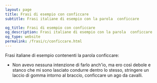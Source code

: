 ```yaml
---
layout: page
title: Frasi di esempio con conficcare 
subtitle: Frasi italiane di esempio con la parola  conficcare

og_title: Frasi di esempio con conficcare 
og_description: Frasi italiane di esempio con la parola  conficcare
og_type: website
permalink: /frasi/c/conficcare.html
---
```


Frasi italiane di esempio contenenti la parola conficcare:


- Non avevo nessuna intenzione di farlo anch'io, ma ero così debole e stanco che mi sono lasciato condurre dentro lo stesso, stringere un laccio di gomma intorno al braccio, conficcare un ago da cavalli.
